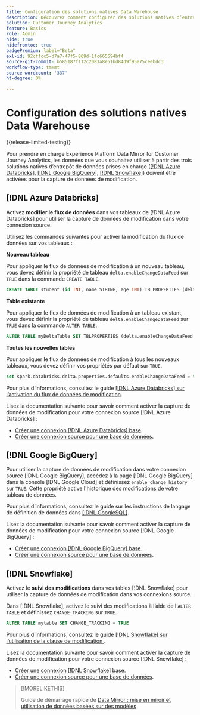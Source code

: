 ```yaml
---
title: Configuration des solutions natives Data Warehouse
description: Découvrez comment configurer des solutions natives d’entrepôt de données pour Experience Platform Data Mirror for Customer Journey Analytics
solution: Customer Journey Analytics
feature: Basics
role: Admin
hide: true
hidefromtoc: true
badgePremium: label="Beta"
exl-id: 92cffcc5-d7a7-47f5-869d-1fc665594bf4
source-git-commit: b585187f112c2081a8e51bd84d9f95e75ceebdc3
workflow-type: tm+mt
source-wordcount: '337'
ht-degree: 0%

---
```


# Configuration des solutions natives Data Warehouse

{{release-limited-testing}}

Pour prendre en charge Experience Platform Data Mirror for Customer Journey Analytics, les données que vous souhaitez utiliser à partir des trois solutions natives d’entrepôt de données prises en charge ([[!DNL Azure Databricks]](#azure-databricks), [[!DNL Google BigQuery]](#google-bigquery), [[!DNL Snowflake]](#snowflake)) doivent être activées pour la capture de données de modification.


## [!DNL Azure Databricks]

Activez **modifier le flux de données** dans vos tableaux de [!DNL Azure Databricks] pour utiliser la capture de données de modification dans votre connexion source.

Utilisez les commandes suivantes pour activer la modification du flux de données sur vos tableaux :

**Nouveau tableau**

Pour appliquer le flux de données de modification à un nouveau tableau, vous devez définir la propriété de tableau `delta.enableChangeDataFeed` sur `TRUE` dans la commande `CREATE TABLE`.

```sql
CREATE TABLE student (id INT, name STRING, age INT) TBLPROPERTIES (delta.enableChangeDataFeed = true)
```

**Table existante**

Pour appliquer le flux de données de modification à un tableau existant, vous devez définir la propriété de tableau `delta.enableChangeDataFeed` sur `TRUE` dans la commande `ALTER TABLE`.

```sql
ALTER TABLE myDeltaTable SET TBLPROPERTIES (delta.enableChangeDataFeed = true)
```

**Toutes les nouvelles tables**

Pour appliquer le flux de données de modification à tous les nouveaux tableaux, vous devez définir vos propriétés par défaut sur `TRUE`.

```sql
set spark.databricks.delta.properties.defaults.enableChangeDataFeed = true;
```

Pour plus d’informations, consultez le guide [[!DNL Azure Databricks]  sur l’activation du flux de données de modification](https://docs.databricks.com/aws/en/delta/delta-change-data-feed#enable-change-data-feed).

Lisez la documentation suivante pour savoir comment activer la capture de données de modification pour votre connexion source [!DNL Azure Databricks] :

* [Créer une connexion  [!DNL Azure Databricks]  base](https://experienceleague.adobe.com/fr/docs/experience-platform/sources/api-tutorials/create/databases/databricks).
* [Créer une connexion source pour une base de données](https://experienceleague.adobe.com/fr/docs/experience-platform/sources/api-tutorials/collect/database-nosql#create-a-source-connection).

## [!DNL Google BigQuery]

Pour utiliser la capture de données de modification dans votre connexion source [!DNL Google BigQuery], accédez à la page [!DNL Google BigQuery] dans la console [!DNL Google Cloud] et définissez `enable_change_history` sur `TRUE`. Cette propriété active l&#39;historique des modifications de votre tableau de données.

Pour plus d’informations, consultez le guide sur les instructions de langage de définition de données dans [ [!DNL GoogleSQL]](https://cloud.google.com/bigquery/docs/reference/standard-sql/data-definition-language#table_option_list).

Lisez la documentation suivante pour savoir comment activer la capture de données de modification pour votre connexion source [!DNL Google BigQuery] :

* [Créer une connexion  [!DNL Google BigQuery]  base](https://experienceleague.adobe.com/fr/docs/experience-platform/sources/api-tutorials/create/databases/bigquery).
* [Créer une connexion source pour une base de données](https://experienceleague.adobe.com/fr/docs/experience-platform/sources/api-tutorials/collect/database-nosql#create-a-source-connection).

## [!DNL Snowflake]

Activez le **suivi des modifications** dans vos tables [!DNL Snowflake] pour utiliser la capture de données de modification dans vos connexions source.

Dans [!DNL Snowflake], activez le suivi des modifications à l’aide de l’`ALTER TABLE` et définissez `CHANGE_TRACKING` sur `TRUE`.

```sql
ALTER TABLE mytable SET CHANGE_TRACKING = TRUE
```

Pour plus d’informations, consultez le guide [[!DNL Snowflake]  sur l’utilisation de la clause de modification ](https://docs.snowflake.com/en/sql-reference/constructs/changes#usage-notes).

Lisez la documentation suivante pour savoir comment activer la capture de données de modification pour votre connexion source [!DNL Snowflake] :

* [Créer une connexion  [!DNL Snowflake]  base](https://experienceleague.adobe.com/fr/docs/experience-platform/sources/api-tutorials/create/databases/snowflake).
* [Créer une connexion source pour une base de données](https://experienceleague.adobe.com/fr/docs/experience-platform/sources/api-tutorials/collect/database-nosql#create-a-source-connection).


>[!MORELIKETHIS]
>
>Guide de démarrage rapide de [Data Mirror : mise en miroir et utilisation de données basées sur des modèles](model-based.md)
>
